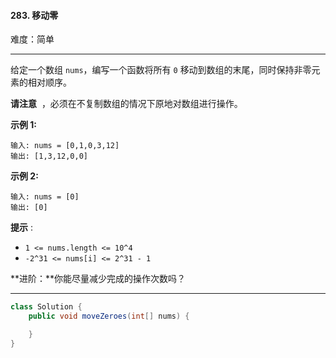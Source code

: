 #### 283. 移动零

难度：简单

---

给定一个数组 `nums`，编写一个函数将所有 `0` 移动到数组的末尾，同时保持非零元素的相对顺序。

**请注意**  ，必须在不复制数组的情况下原地对数组进行操作。

**示例 1:**

```
输入: nums = [0,1,0,3,12]
输出: [1,3,12,0,0]
```

**示例 2:**

```
输入: nums = [0]
输出: [0]
```

**提示** :

*   `1 <= nums.length <= 10^4`
*   `-2^31 <= nums[i] <= 2^31 - 1`

**进阶：**你能尽量减少完成的操作次数吗？

---



```Java
class Solution {
    public void moveZeroes(int[] nums) {

    }
}
```